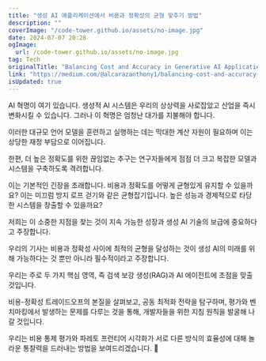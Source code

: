 ```yaml
---
title: "생성 AI 애플리케이션에서 비용과 정확성의 균형 맞추기 방법"
description: ""
coverImage: "/code-tower.github.io/assets/no-image.jpg"
date: 2024-07-07 20:28
ogImage:
  url: /code-tower.github.io/assets/no-image.jpg
tag: Tech
originalTitle: "Balancing Cost and Accuracy in Generative AI Applications"
link: "https://medium.com/@alcarazanthony1/balancing-cost-and-accuracy-in-generative-ai-applications-d5f06c20ad2d"
isUpdated: true
---
```


AI 혁명이 여기 있습니다. 생성적 AI 시스템은 우리의 상상력을 사로잡았고 산업을 즉시 변화시킬 수 있습니다. 그러나 이 혁명은 엄청난 대가를 지불해야 합니다.

이러한 대규모 언어 모델을 훈련하고 실행하는 데는 막대한 계산 자원이 필요하며 이는 상당한 재정 부담으로 이어집니다.

한편, 더 높은 정확도를 위한 끊임없는 추구는 연구자들에게 점점 더 크고 복잡한 모델과 시스템을 구축하도록 격려합니다.

이는 기본적인 긴장을 초래합니다. 비용과 정확도를 어떻게 균형있게 유지할 수 있을까요? 이는 미끄럼 방지 로프 걷기와 같은 균형잡기입니다. 높은 성능과 경제적으로 타당한 시스템을 창출할 수 있을까요?

<!-- cozy-coder - 수평 -->

<ins class="adsbygoogle"
     style="display:block"
     data-ad-client="ca-pub-4877378276818686"
     data-ad-slot="1107185301"
     data-ad-format="auto"
     data-full-width-responsive="true"></ins>

<script>
     (adsbygoogle = window.adsbygoogle || []).push({});
</script>

저희는 이 소중한 지점을 찾는 것이 지속 가능한 성장과 생성 AI 기술의 보급에 중요하다고 주장합니다.

우리의 기사는 비용과 정확성 사이에 최적의 균형을 달성하는 것이 생성 AI의 미래를 위해 가능하다는 것 뿐만 아니라 필수적이라고 주장합니다.

우리는 주로 두 가지 핵심 영역, 즉 검색 보강 생성(RAG)과 AI 에이전트에 초점을 맞출 것입니다.

비용-정확성 트레이드오프의 본질을 살펴보고, 공동 최적화 전략을 탐구하며, 평가와 벤치마킹에서 발생하는 문제를 다루는 것을 통해, 개발자들을 위한 지침 원칙을 발굴해 나갈 것입니다.

<!-- cozy-coder - 수평 -->

<ins class="adsbygoogle"
     style="display:block"
     data-ad-client="ca-pub-4877378276818686"
     data-ad-slot="1107185301"
     data-ad-format="auto"
     data-full-width-responsive="true"></ins>

<script>
     (adsbygoogle = window.adsbygoogle || []).push({});
</script>

우리는 비용 통제 평가와 파레토 프런티어 시각화가 서로 다른 방식의 효율성에 대해 놀라운 통찰력을 드러내는 방법을 보여드리겠습니다. 🌟
